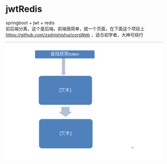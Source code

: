 # jwtRedis
springboot + jwt + redis  
前后端分离，这个是后端，前端很简单，就一个页面，在下面这个项目上 https://github.com/zsdnishishui/corsWeb ，适合初学者，大神可绕行

![image](https://github.com/zsdnishishui/uploadImg/blob/master/QQ五笔截图未命名.png)
